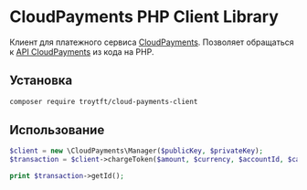 # CloudPayments PHP Client Library

Клиент для платежного сервиса [CloudPayments](http://cloudpayments.ru/).
Позволяет обращаться к [API CloudPayments](http://cloudpayments.ru/Docs/Api) из кода на PHP.

## Установка
```bash
composer require troytft/cloud-payments-client
```

## Использование
```php
$client = new \CloudPayments\Manager($publicKey, $privateKey);
$transaction = $client->chargeToken($amount, $currency, $accountId, $cardToken);

print $transaction->getId();
```